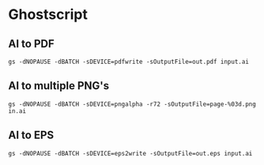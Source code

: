 # Ghostscript

## AI to PDF

    gs -dNOPAUSE -dBATCH -sDEVICE=pdfwrite -sOutputFile=out.pdf input.ai

## AI to multiple PNG's

    gs -dNOPAUSE -dBATCH -sDEVICE=pngalpha -r72 -sOutputFile=page-%03d.png in.ai

## AI to EPS

    gs -dNOPAUSE -dBATCH -sDEVICE=eps2write -sOutputFile=out.eps input.ai

